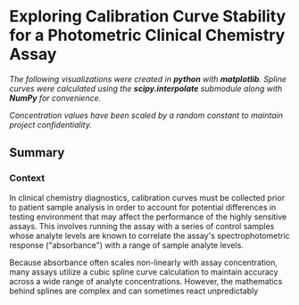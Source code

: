 # Exploring Calibration Curve Stability for a Photometric Clinical Chemistry Assay
*The following visualizations were created in **python** with **matplotlib**. Spline curves were 
calculated using the **scipy.interpolate** submodule along with **NumPy** for convenience.*

*Concentration values have been scaled by a random constant to maintain project confidentiality.*

## Summary
### Context
In clinical chemistry diagnostics, calibration curves must be collected prior to patient sample 
analysis in order to account for potential differences in testing environment that may affect
the performance of the highly sensitive assays. This involves running the assay with a series of 
control samples whose analyte levels are known to correlate the assay's spectrophotometric 
response ("absorbance") with a range of sample analyte levels. 

Because absorbance often scales non-linearly with assay concentration, many assays utilize a cubic 
spline curve calculation to maintain accuracy across a wide range of analyte concentrations. However,
the mathematics behind splines are complex and can sometimes react unpredictably 


